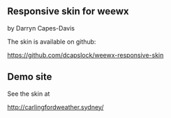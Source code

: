 ## Responsive skin for weewx
by Darryn Capes-Davis

The skin is available on github:

https://github.com/dcapslock/weewx-responsive-skin

## Demo site

See the skin at

http://carlingfordweather.sydney/
